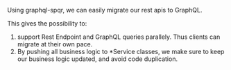 Using graphql-spqr, we can easily migrate our rest apis to GraphQL.

This gives the possibility to:
1. support Rest Endpoint and GraphQL queries parallely. Thus clients can migrate at their own pace.
2. By pushing all business logic to *Service classes, we make sure to keep our business logic updated, and avoid code duplication.

